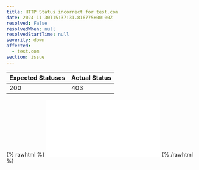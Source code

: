 ```yaml
---
title: HTTP Status incorrect for test.com
date: 2024-11-30T15:37:31.816775+00:00Z
resolved: False
resolvedWhen: null
resolvedStartTime: null
severity: down
affected:
  - test.com
section: issue
---
```


| Expected Statuses | Actual Status  |
|-------------------|----------------|
| 200 | 403 |


{% rawhtml %}
<embed src="./test.com-http.html" type="text/html">
{% /rawhtml %}